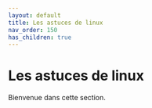 ```yaml
---
layout: default
title: Les astuces de linux
nav_order: 150
has_children: true
---
```


# Les astuces de linux

Bienvenue dans cette section.
